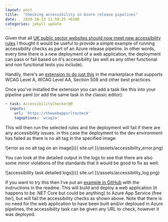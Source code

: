```yaml
---
layout: post
title:  "Checking accessibility in Azure release pipelines"
date:   2020-10-13 11:58:25 +0100
categories: jekyll update
---
```


Given that all [UK public sector websites should now meet new accessibility rules](https://gcs.civilservice.gov.uk/blog/23-september-is-here-what-does-this-mean-for-you-and-accessibility/) I thought it would be useful to provide a simple example of running accessibility checks as part of an Azure release pipeline. In other words, every time there is a new deployment of a web application, the deployment can pass or fail based on it's accessibility (as well as any other functional and non functional tests you include).

Handily, there's an [extension to do just this](https://marketplace.visualstudio.com/items?itemName=DrewLewis.Accessibility) in the marketplace that supports WCAG Level A, WCAG Level AA, Section 508 and other best practices.

Once you've installed the extension you can add a task like this into your pipeline yaml (or add the same task in the classic editor):

```yaml
- task: AccessibilityChecker@0
  inputs:
    url: 'https://thewebappurltocheck'
    tagoptions: 'wcag2a'
```
This will then run the selected rules and the deployment will fail if there are any accessibility issues. in this case the deployment to the dev environment has failed as there is no alt tag in the specified image: 

![error as no alt tag on an image]({{ site.url }}/assets/accessibility_error.png)

You can look at the detailed output in the logs to see that there are also some minor violations of the standards that it would be good to fix as well:

![accessibility task detailed logs]({{ site.url }}/assets/accessibility_log.png)

If you want to try this then I've put an [example in GitHub](https://github.com/gidavies/BasicWebApp) with the instructions in the readme. This will build and deploy a web application (it happens to be .NET Core but could be anything) to Azure App Service (free tier), but will fail the accessibility checks as shown above. Note that there is no need for the web application to have been built and/or deploued in Azure pipelines, the accessibility task can be given any URL to check, however it was deployed.